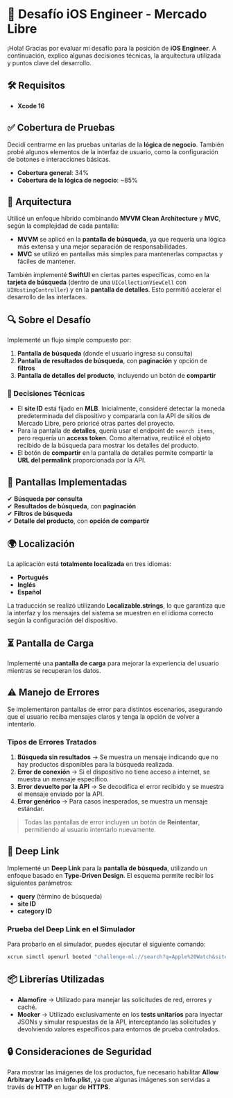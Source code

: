 # 📌 Desafío iOS Engineer - Mercado Libre  

¡Hola! Gracias por evaluar mi desafío para la posición de **iOS Engineer**. A continuación, explico algunas decisiones técnicas, la arquitectura utilizada y puntos clave del desarrollo.  

## 🛠 Requisitos  
- **Xcode 16**  

## ✅ Cobertura de Pruebas  
Decidí centrarme en las pruebas unitarias de la **lógica de negocio**. También probé algunos elementos de la interfaz de usuario, como la configuración de botones e interacciones básicas.  

- **Cobertura general**: 34%  
- **Cobertura de la lógica de negocio**: ~85%  

## 📌 Arquitectura  
Utilicé un enfoque híbrido combinando **MVVM Clean Architecture** y **MVC**, según la complejidad de cada pantalla:  

- **MVVM** se aplicó en la **pantalla de búsqueda**, ya que requería una lógica más extensa y una mejor separación de responsabilidades.  
- **MVC** se utilizó en pantallas más simples para mantenerlas compactas y fáciles de mantener.  

También implementé **SwiftUI** en ciertas partes específicas, como en la **tarjeta de búsqueda** (dentro de una `UICollectionViewCell` con `UIHostingController`) y en la **pantalla de detalles**. Esto permitió acelerar el desarrollo de las interfaces.  

## 🔍 Sobre el Desafío  
Implementé un flujo simple compuesto por:  
1. **Pantalla de búsqueda** (donde el usuario ingresa su consulta)  
2. **Pantalla de resultados de búsqueda**, con **paginación** y opción de **filtros**  
3. **Pantalla de detalles del producto**, incluyendo un botón de **compartir**  

### 📌 Decisiones Técnicas  
- El **site ID** está fijado en **MLB**. Inicialmente, consideré detectar la moneda predeterminada del dispositivo y compararla con la API de sitios de Mercado Libre, pero prioricé otras partes del proyecto.  
- Para la pantalla de **detalles**, quería usar el endpoint de `search items`, pero requería un **access token**. Como alternativa, reutilicé el objeto recibido de la búsqueda para mostrar los detalles del producto.  
- El botón de **compartir** en la pantalla de detalles permite compartir la **URL del permalink** proporcionada por la API.  

## 📱 Pantallas Implementadas  
✔ **Búsqueda por consulta**  
✔ **Resultados de búsqueda**, con **paginación**  
✔ **Filtros de búsqueda**  
✔ **Detalle del producto**, con **opción de compartir**  

## 🌍 Localización  
La aplicación está **totalmente localizada** en tres idiomas:  
- **Portugués**  
- **Inglés**  
- **Español**  

La traducción se realizó utilizando **Localizable.strings**, lo que garantiza que la interfaz y los mensajes del sistema se muestren en el idioma correcto según la configuración del dispositivo.  

## ⏳ Pantalla de Carga  
Implementé una **pantalla de carga** para mejorar la experiencia del usuario mientras se recuperan los datos.  

## ⚠️ Manejo de Errores  
Se implementaron pantallas de error para distintos escenarios, asegurando que el usuario reciba mensajes claros y tenga la opción de volver a intentarlo.  

### Tipos de Errores Tratados  
1. **Búsqueda sin resultados** → Se muestra un mensaje indicando que no hay productos disponibles para la búsqueda realizada.  
2. **Error de conexión** → Si el dispositivo no tiene acceso a internet, se muestra un mensaje específico.  
3. **Error devuelto por la API** → Se decodifica el error recibido y se muestra el mensaje enviado por la API.  
4. **Error genérico** → Para casos inesperados, se muestra un mensaje estándar.  

> Todas las pantallas de error incluyen un botón de **Reintentar**, permitiendo al usuario intentarlo nuevamente.  

## 🔗 Deep Link  
Implementé un **Deep Link** para la **pantalla de búsqueda**, utilizando un enfoque basado en **Type-Driven Design**. El esquema permite recibir los siguientes parámetros:  
- **query** (término de búsqueda)  
- **site ID**  
- **category ID**  

### Prueba del Deep Link en el Simulador  
Para probarlo en el simulador, puedes ejecutar el siguiente comando:  
```sh
xcrun simctl openurl booted "challenge-ml://search?q=Apple%20Watch&siteId=MLB&category=MLB135384"
```

## 📦 Librerías Utilizadas  
- **Alamofire** → Utilizado para manejar las solicitudes de red, errores y caché.  
- **Mocker** → Utilizado exclusivamente en los **tests unitarios** para inyectar JSONs y simular respuestas de la API, interceptando las solicitudes y devolviendo valores específicos para entornos de prueba controlados.  

## 🔒 Consideraciones de Seguridad  
Para mostrar las imágenes de los productos, fue necesario habilitar **Allow Arbitrary Loads** en **Info.plist**, ya que algunas imágenes son servidas a través de **HTTP** en lugar de **HTTPS**.  